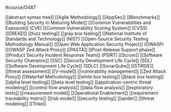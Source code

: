 #course/D487 

[[abstract syntax tree]]
[[Agile Methodology]]
[[AppSec]]
[[Benchmarks]]
[[Building Security In Maturing Model]]
[[Common Vulnerabilities and Exposure]] (CVE)
[[Common Vulnerability Scoring System]] (CVSS)
[[DREAD]]
[[fuzz testing]]
[[gray box testing]]
[[National Institute of Standards and Technology]] (NIST)
[[Open-Source Security Testing Methodology Manual]]
[[Open Web Application Security Project]] (OWASP)
[[OWASP Zed Attack Proxy]]
[[PASTA]]
[[Post-Release Support phase]]
[[Product Security Incident Response Team]] (PSIRT)
[[Scrum]]
[[Software Security Champion]] (SSC)
[[Security Development Life Cycle]] (SDL)
[[Software Development Life Cycle]] (SDLC)
[[SonarQube]]
[[STRIDE]]
[[threat assessment]]
[[V-model]]
[[vulnerability management]]
[[Zed Attack Proxy]]
[[Waterfall Methodology]]
[[white box testing]]
[[black box testing]]
[[alpha level testing]]
[[beta level testing]]
[[application-centric threat modeling]]
[[control flow analysis]]
[[data flow analysis]]
[[exploratory tests]]
[[measurement model]]
[[Operational Enablement]]
[[requirement traceability matrix]]
[[risk model]]
[[security testing]]
[[spider]]
[[threat modeling]]
[[Trike]]